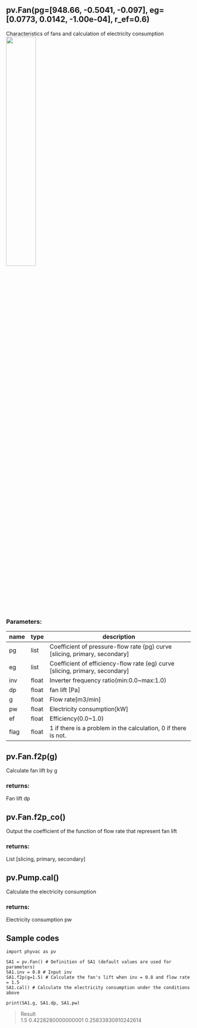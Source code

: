 ## pv.Fan(pg=[948.66, -0.5041, -0.097], eg=[0.0773, 0.0142, -1.00e-04], r_ef=0.6)
Characteristics of fans and calculation of electricity consumption
<img src="https://user-images.githubusercontent.com/27459538/112824603-b2f09380-90c5-11eb-8e10-45acdd9ef187.png" width=40%>
  
### Parameters:
|  name  |  type  | description |
| ---- | ---- | ---- |
|pg|list|Coefficient of pressure-flow rate (pg) curve [slicing, primary, secondary]|
|eg|list|Coefficient of efficiency-flow rate (eg) curve [slicing, primary, secondary]|
|inv|float|Inverter frequency ratio(min:0.0~max:1.0)|
|dp|float|fan lift [Pa]|
|g|float|Flow rate[m3/min]|
|pw|float|Electricity consumption[kW]|
|ef|float|Efficiency(0.0~1.0)|
|flag|float|1 if there is a problem in the calculation, 0 if there is not.|
  
## pv.Fan.f2p(g)
Calculate fan lift by g
  
### returns:
Fan lift dp
  
## pv.Fan.f2p_co()
Output the coefficient of the function of flow rate that represent fan lift
  
### returns:
List [slicing, primary, secondary]
  
## pv.Pump.cal()
Calculate the electricity consumption
  
### returns:
Electricity consumption pw
  
  
## Sample codes
```
import phyvac as pv

SA1 = pv.Fan() # Definition of SA1 (default values are used for parameters)
SA1.inv = 0.8 # Input inv
SA1.f2p(g=1.5) # Calculate the fan's lift when inv = 0.8 and flow rate = 1.5
SA1.cal() # Calculate the electricity consumption under the conditions above

print(SA1.g, SA1.dp, SA1.pw)
```
> Result  
> 1.5 0.4228280000000001 0.25833930910242614
  
